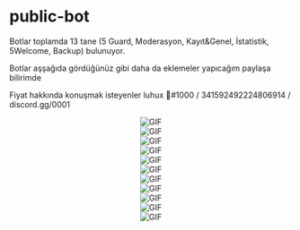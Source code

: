 # public-bot

Botlar toplamda 13 tane (5 Guard, Moderasyon, Kayıt&Genel, İstatistik, 5Welcome, Backup) bulunuyor.

Botlar aşşağıda gördüğünüz gibi daha da eklemeler yapıcağım paylaşa bilirimde

Fiyat hakkında konuşmak isteyenler luhux 🤮#1000 / 341592492224806914 / discord.gg/0001

<div align="center">
 <img alt="GIF" src="https://cdn.discordapp.com/attachments/946037586785361980/946351600228761620/unknown.png"/> 
</div>
<div align="center">
 <img alt="GIF" src="https://cdn.discordapp.com/attachments/946037586785361980/946351632843681872/unknown.png"/> 
</div>
<div align="center">
 <img alt="GIF" src="https://cdn.discordapp.com/attachments/946037586785361980/946352527971057705/unknown.png"/> 
</div>
<div align="center">
 <img alt="GIF" src="https://cdn.discordapp.com/attachments/946037586785361980/946352752748036126/unknown.png"/> 
</div>
<div align="center">
 <img alt="GIF" src="https://cdn.discordapp.com/attachments/946037586785361980/946353051961274398/unknown.png"/> 
</div>
<div align="center">
 <img alt="GIF" src="https://cdn.discordapp.com/attachments/946037586785361980/946353888821391400/unknown.png"/> 
</div>
<div align="center">
 <img alt="GIF" src="https://cdn.discordapp.com/attachments/946037586785361980/946354363960537138/unknown.png"/> 
</div>
<div align="center">
 <img alt="GIF" src="https://cdn.discordapp.com/attachments/946037586785361980/946354806090502144/unknown.png"/> 
</div>
<div align="center">
 <img alt="GIF" src="https://cdn.discordapp.com/attachments/946037586785361980/946355472531861525/unknown.png"/> 
</div>
<div align="center">
 <img alt="GIF" src="https://cdn.discordapp.com/attachments/946037586785361980/946357177185083412/unknown.png"/> 
</div>
<div align="center">
 <img alt="GIF" src="https://cdn.discordapp.com/attachments/946037586785361980/946357366272716850/unknown.png"/> 
</div>



